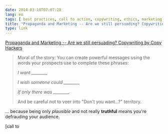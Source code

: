 ```yaml
---
date: 2014-03-18T07:07:28
lang: en
tags: [ best practices, call to action, copywriting, ethics, marketing ]
title: "Propaganda and Marketing -- Are we still persuading? Copywriting by Copy Hackers"
type: link
---
```


[Propaganda and Marketing -- Are we still persuading? Copywriting by
Copy Hackers](http://copyhackers.com/2014/03/propaganda-and-marketing/)

> Moral of the story: You can create powerful messages using the words
> your prospects use to complete these phrases:
>
> *I want \_\_\_\_\_\_\_\_*
>
> *I wish someone could \_\_\_\_\_\_\_\_*
>
> *If only there was \_\_\_\_\_\_\_\_*
>
> And be careful not to veer into "Don't you want...?" territory.

... because being only *plausible* and not really **truthful** means
you're defrauding your audience.

[call to
